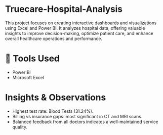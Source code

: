 # Truecare-Hospital-Analysis
This project focuses on creating interactive dashboards and visualizations using Excel and Power BI. It analyzes hospital data, offering valuable insights to improve decision-making, optimize patient care, and enhance overall healthcare operations and performance.

# 🚀 Tools Used

- Power BI
- Microsoft Excel
  
# Insights & Observations

- Highest test rate: Blood Tests (31.24%).
- Billing vs insurance gaps: most significant in CT and MRI scans.
- Balanced feedback from all doctors indicates a well-maintained service quality.
